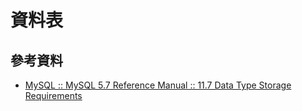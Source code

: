 # 資料表

## 參考資料
* [MySQL :: MySQL 5.7 Reference Manual :: 11.7 Data Type Storage Requirements](https://dev.mysql.com/doc/refman/5.7/en/storage-requirements.html)
